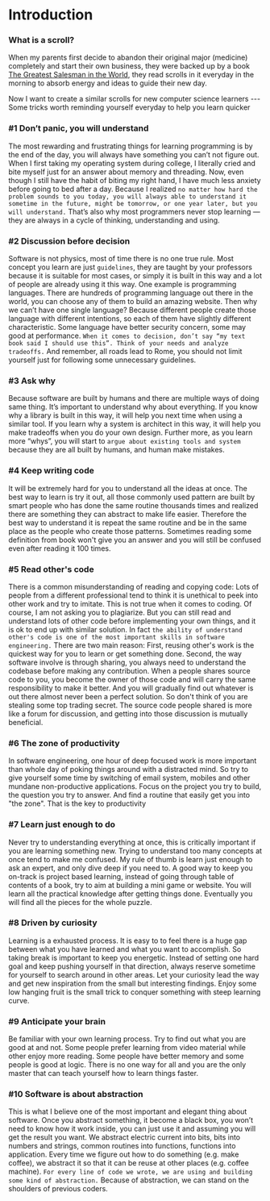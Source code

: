 # Introduction

### What is a scroll?

When my parents first decide to abandon their original major \(medicine\) completely and start their own business, they were backed up by a book [The Greatest Salesman in the World](https://www.amazon.com/Greatest-Salesman-World-Og-Mandino-ebook/dp/B004G8PIQ8), they read scrolls in it everyday in the morning to absorb energy and ideas to guide their new day.

Now I want to create a similar scrolls for new computer science learners --- Some tricks worth reminding yourself everyday to help you learn quicker

### \#1 Don’t panic, you will understand

The most rewarding and frustrating things for learning programming is by the end of the day, you will always have something you can’t not figure out. When I first taking my operating system during college, I literally cried and bite myself just for an answer about memory and threading. Now, even though I still have the habit of biting my right hand, I have much less anxiety before going to bed after a day. Because I realized `no matter how hard the problem sounds to you today, you will always able to understand it sometime in the future, might be tomorrow, or one year later, but you will understand.` That’s also why most programmers never stop learning — they are always in a cycle of thinking, understanding and using.

### \#2 Discussion before decision

Software is not physics, most of time there is no one true rule. Most concept you learn are just `guidelines`, they are taught by your professors because it is suitable for most cases, or simply it is built in this way and a lot of people are already using it this way. One example is programming languages. There are hundreds of programming language out there in the world, you can choose any of them to build an amazing website. Then why we can’t have one single language? Because different people create those language with different intentions, so each of them have slightly different characteristic. Some language have better security concern, some may good at performance. `When it comes to decision, don’t say “my text book said I should use this”. Think of your needs and analyze tradeoffs.` And remember, all roads lead to Rome, you should not limit yourself just for following some unnecessary guidelines.

### \#3 Ask why

Because software are built by humans and there are multiple ways of doing same thing. It’s important to understand why about everything. If you know why a library is built in this way, it will help you next time when using a similar tool. If you learn why a system is architect in this way, it will help you make tradeoffs when you do your own design. Further more, as you learn more “whys”, you will start to `argue about existing tools and system` because they are all built by humans, and human make mistakes.

### \#4 Keep writing code

It will be extremely hard for you to understand all the ideas at once. The best way to learn is try it out, all those commonly used pattern are built by smart people who has done the same routine thousands times and realized there are something they can abstract to make life easier. Therefore the best way to understand it is repeat the same routine and be in the same place as the people who create those patterns. Sometimes reading some definition from book won't give you an answer and you will still be confused even after reading it 100 times.

### \#5 Read other's code

There is a common misunderstanding of reading and copying code: Lots of people from a different professional tend to think it is unethical to peek into other work and try to imitate. This is not true when it comes to coding. Of course, I am not asking you to plagiarize. But you can still read and understand lots of other code before implementing your own things, and it is ok to end up with similar solution. In fact `the ability of understand other's code is one of the most important skills in software engineering.` There are two main reason: First, reusing other's work is the quickest way for you to learn or get something done. Second, the way software involve is through sharing, you always need to understand the codebase before making any contribution. When a people shares source code to you, you become the owner of those code and will carry the same responsibility to make it better. And you will gradually find out whatever is out there almost never been a perfect solution. So don't think of you are stealing some top trading secret. The source code people shared is more like a forum for discussion, and getting into those discussion is mutually beneficial.

### \#6 The zone of productivity

In software engineering, one hour of deep focused work is more important than whole day of poking things around with a distracted mind. So try to give yourself some time by switching of email system, mobiles and other mundane non-productive applications. Focus on the project you try to build, the question you try to answer. And find a routine that easily get you into "the zone". That is the key to productivity

### \#7 Learn just enough to do

Never try to understanding everything at once, this is critically important if you are learning something new. Trying to understand too many concepts at once tend to make me confused. My rule of thumb is learn just enough to ask an expert, and only dive deep if you need to. A good way to keep you on-track is project based learning, instead of going through table of contents of a book, try to aim at building a mini game or website. You will learn all the practical knowledge after getting things done. Eventually you will find all the pieces for the whole puzzle.

### \#8 Driven by curiosity

Learning is a exhausted process. It is easy to to feel there is a huge gap between what you have learned and what you want to accomplish. So taking break is important to keep you energetic. Instead of setting one hard goal and keep pushing yourself in that direction, always reserve sometime for yourself to search around in other areas. Let your curiosity lead the way and get new inspiration from the small but interesting findings. Enjoy some low hanging fruit is the small trick to conquer something with steep learning curve.

### \#9 Anticipate your brain

Be familiar with your own learning process. Try to find out what you are good at and not. Some people prefer learning from video material while other enjoy more reading. Some people have better memory and some people is good at logic. There is no one way for all and you are the only master that can teach yourself how to learn things faster.

### \#10 Software is about abstraction

This is what I believe one of the most important and elegant thing about software. Once you abstract something, it become a black box, you won’t need to know how it work inside, you can just use it and assuming you will get the result you want. We abstract electric current into bits, bits into numbers and strings, common routines into functions, functions into application. Every time we figure out how to do something \(e.g. make coffee\), we abstract it so that it can be reuse at other places \(e.g. coffee machine\). `For every line of code we wrote, we are using and building some kind of abstraction.` Because of abstraction, we can stand on the shoulders of previous coders.

